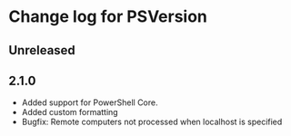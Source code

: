 # Change log for PSVersion

## Unreleased

## 2.1.0

- Added support for PowerShell Core.
- Added custom formatting
- Bugfix: Remote computers not processed when localhost is specified
